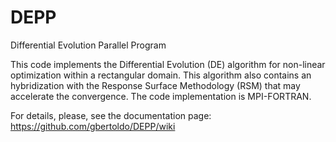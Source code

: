 # DEPP
Differential Evolution Parallel Program

This code implements the Differential Evolution (DE) algorithm for non-linear optimization within a rectangular domain. This algorithm also contains an hybridization with the Response Surface Methodology (RSM) that may accelerate the convergence. The code implementation is MPI-FORTRAN.

For details, please, see the documentation page: https://github.com/gbertoldo/DEPP/wiki
